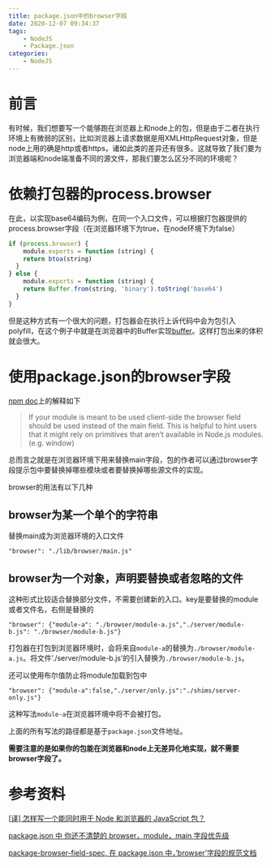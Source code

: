 ```yaml
---
title: package.json中的browser字段
date: 2020-12-07 09:34:37
tags:
    - NodeJS
    - Package.json
categories:
    - NodeJS
---
```


# 前言

有时候，我们想要写一个能够跑在浏览器上和node上的包，但是由于二者在执行环境上有微弱的区别，比如浏览器上请求数据是用XMLHttpRequest对象，但是node上用的确是http或者https，诸如此类的差异还有很多。这就导致了我们要为浏览器端和node端准备不同的源文件，那我们要怎么区分不同的环境呢？

<!-- more -->

# 依赖打包器的process.browser

在此，以实现base64编码为例，在同一个入口文件，可以根据打包器提供的process.browser字段（在浏览器环境下为true，在node环境下为false）

```javascript
if (process.browser) {
    module.exports = function (string) {
    return btoa(string)
  }
} else {
    module.exports = function (string) {
    return Buffer.from(string, 'binary').toString('base64')
  }
}
```

但是这种方式有一个很大的问题，打包器会在执行上诉代码中会为包引入polyfill，在这个例子中就是在浏览器中的Buffer实现[buffer](https://github.com/feross/buffer)。这样打包出来的体积就会很大。

# 使用package.json的browser字段

[npm doc](https://docs.npmjs.com/files/package.json)上的解释如下

> If your module is meant to be used client-side the browser field should be used instead of the main field. This is helpful to hint users that it might rely on primitives that aren’t available in Node.js modules. (e.g. window)

总而言之就是在浏览器环境下用来替换main字段，包的作者可以通过browser字段提示包中要替换掉哪些模块或者要替换掉哪些源文件的实现。

browser的用法有以下几种

## browser为某一个单个的字符串
替换main成为浏览器环境的入口文件

```
"browser": "./lib/browser/main.js"
```

## browser为一个对象，声明要替换或者忽略的文件

这种形式比较适合替换部分文件，不需要创建新的入口。key是要替换的module或者文件名，右侧是替换的

   ```
   "browser": {"module-a": "./browser/module-a.js","./server/module-b.js": "./browser/module-b.js"}
   ```

打包器在打包到浏览器环境时，会将来自`module-a`的替换为`./browser/module-a.js`。将文件’./server/module-b.js’的引入替换为`./browser/module-b.js`。

还可以使用布尔值防止将module加载到包中

```
"browser": {"module-a":false,"./server/only.js":"./shims/server-only.js"}
```

这种写法`module-a`在浏览器环境中将不会被打包。

上面的所有写法的路径都是基于`package.json`文件地址。

**需要注意的是如果你的包能在浏览器和node上无差异化地实现，就不需要browser字段了。**

# 参考资料

[[译\] 怎样写一个能同时用于 Node 和浏览器的 JavaScript 包？](https://zhuanlan.zhihu.com/p/25215447)

[package.json 中 你还不清楚的 browser，module，main 字段优先级](https://juejin.im/post/5cfe6d3be51d454d544abf30)

[package-browser-field-spec, 在 package.json 中，’browser’字段的规范文档](https://www.helplib.com/GitHub/article_134305)